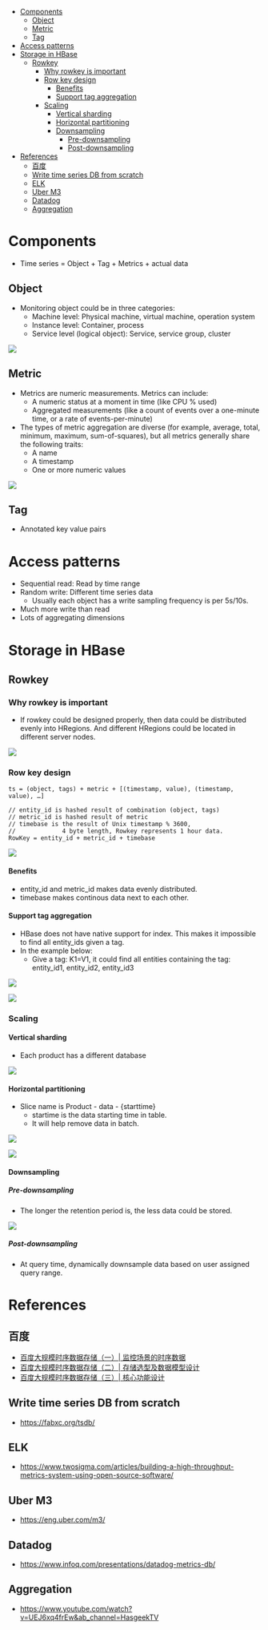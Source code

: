 - [Components](#components)
  - [Object](#object)
  - [Metric](#metric)
  - [Tag](#tag)
- [Access patterns](#access-patterns)
- [Storage in HBase](#storage-in-hbase)
  - [Rowkey](#rowkey)
    - [Why rowkey is important](#why-rowkey-is-important)
    - [Row key design](#row-key-design)
      - [Benefits](#benefits)
      - [Support tag aggregation](#support-tag-aggregation)
    - [Scaling](#scaling)
      - [Vertical sharding](#vertical-sharding)
      - [Horizontal partitioning](#horizontal-partitioning)
      - [Downsampling](#downsampling)
        - [Pre-downsampling](#pre-downsampling)
        - [Post-downsampling](#post-downsampling)
- [References](#references)
  - [百度](#百度)
  - [Write time series DB from scratch](#write-time-series-db-from-scratch)
  - [ELK](#elk)
  - [Uber M3](#uber-m3)
  - [Datadog](#datadog)
  - [Aggregation](#aggregation)

# Components
* Time series = Object + Tag + Metrics + actual data

## Object
* Monitoring object could be in three categories:
  * Machine level: Physical machine, virtual machine, operation system
  * Instance level: Container, process
  * Service level (logical object): Service, service group, cluster

![](../.gitbook/assets/observability_monitorTarget.png)

## Metric
* Metrics are numeric measurements. Metrics can include:
  * A numeric status at a moment in time (like CPU % used)
  * Aggregated measurements (like a count of events over a one-minute time, or a rate of events-per-minute)
* The types of metric aggregation are diverse (for example, average, total, minimum, maximum, sum-of-squares), but all metrics generally share the following traits:
  * A name
  * A timestamp
  * One or more numeric values

![](../.gitbook/assets/MicroSvcs-observability-metrics.jpeg)

## Tag
* Annotated key value pairs

# Access patterns
* Sequential read: Read by time range
* Random write: Different time series data 
  * Usually each object has a write sampling frequency is per 5s/10s.
* Much more write than read 
* Lots of aggregating dimensions

# Storage in HBase
## Rowkey
### Why rowkey is important
* If rowkey could be designed properly, then data could be distributed evenly into HRegions. And different HRegions could be located in different server nodes. 

![](../.gitbook/assets/timeseries_rowkey_hbase.png)

### Row key design

```
ts = (object, tags) + metric + [(timestamp, value), (timestamp, value), …]

// entity_id is hashed result of combination (object, tags)
// metric_id is hashed result of metric
// timebase is the result of Unix timestamp % 3600, 
//             4 byte length, Rowkey represents 1 hour data. 
RowKey = entity_id + metric_id + timebase
```

![](../.gitbook/assets/timeseries_rowkey_benefits.png)

#### Benefits
* entity_id and metric_id makes data evenly distributed. 
* timebase makes continous data next to each other. 

#### Support tag aggregation
* HBase does not have native support for index. This makes it impossible to find all entity_ids given a tag. 
* In the example below:
  * Give a tag: K1=V1, it could find all entities containing the tag: entity_id1, entity_id2, entity_id3

![](../.gitbook/assets/timeseries_rowkey_hbase_tag_aggregation.png)

![](../.gitbook/assets/timeseries_rowkey_benefits-2.png)

### Scaling
#### Vertical sharding
* Each product has a different database

![](../.gitbook/assets/timeseries_verticalsharding.png)

#### Horizontal partitioning
* Slice name is Product - data - {starttime}
  * startime is the data starting time in table.
  * It will help remove data in batch. 

![](../.gitbook/assets/timeseries_horizontalpartition.png)

![](../.gitbook/assets/timeseries_horizontalpartition_2.png)

#### Downsampling
##### Pre-downsampling
* The longer the retention period is, the less data could be stored. 

![](../.gitbook/assets/timeseries_predownsampling.png)

##### Post-downsampling
* At query time, dynamically downsample data based on user assigned query range. 

# References
## 百度
* [百度大规模时序数据存储（一）| 监控场景的时序数据](https://www.infoq.cn/article/UaVA1y2bsxOkHdpRbzAL)
* [百度大规模时序数据存储（二）| 存储选型及数据模型设计](https://www.infoq.cn/article/eELNhTBprAPEABiRfrzw)
* [百度大规模时序数据存储（三）| 核心功能设计](https://www.infoq.cn/article/4OmD0KKQ8z0pN3LmcXQD)

## Write time series DB from scratch
* https://fabxc.org/tsdb/

## ELK
* https://www.twosigma.com/articles/building-a-high-throughput-metrics-system-using-open-source-software/

## Uber M3
* https://eng.uber.com/m3/

## Datadog
* https://www.infoq.com/presentations/datadog-metrics-db/

## Aggregation
* https://www.youtube.com/watch?v=UEJ6xq4frEw&ab_channel=HasgeekTV